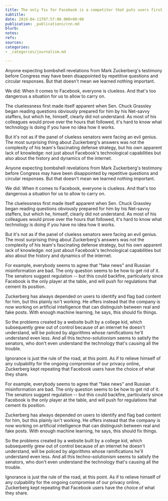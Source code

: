 ```yaml
---
title: The only fix for Facebook is a competitor that puts users first
subtitle: 
date: 2018-04-11T07:57:00.000+00:00
publication: _publications/cnn.md
blurb: 
notes: 
refs: 
sources: 
categories:
- _categories/journalism.md

---
```

Anyone expecting bombshell revelations from Mark Zuckerberg's testimony before Congress may have been disappointed by repetitive questions and circular responses. But that doesn't mean we learned nothing important.

We did: When it comes to Facebook, everyone is clueless. And that's too dangerous a situation for us to allow to carry on.

The cluelessness first made itself apparent when Sen. Chuck Grassley began reading questions obviously prepared for him by his Net-savvy staffers, but which he, himself, clearly did not understand. As most of his colleagues would prove over the hours that followed, it's hard to know what technology is doing if you have no idea how it works.

But it's not as if the panel of clueless senators were facing an evil genius. The most surprising thing about Zuckerberg's answers was not the complexity of his team's fascinating defense strategy, but his own apparent lack of knowledge: not just about Facebook's technological capabilities but also about the history and dynamics of the internet.

Anyone expecting bombshell revelations from Mark Zuckerberg's testimony before Congress may have been disappointed by repetitive questions and circular responses. But that doesn't mean we learned nothing important.

We did: When it comes to Facebook, everyone is clueless. And that's too dangerous a situation for us to allow to carry on.

The cluelessness first made itself apparent when Sen. Chuck Grassley began reading questions obviously prepared for him by his Net-savvy staffers, but which he, himself, clearly did not understand. As most of his colleagues would prove over the hours that followed, it's hard to know what technology is doing if you have no idea how it works.

But it's not as if the panel of clueless senators were facing an evil genius. The most surprising thing about Zuckerberg's answers was not the complexity of his team's fascinating defense strategy, but his own apparent lack of knowledge: not just about Facebook's technological capabilities but also about the history and dynamics of the internet.

For example, everybody seems to agree that "fake news" and Russian misinformation are bad. The only question seems to be how to get rid of it. The senators suggest regulation -- but this could backfire, particularly since Facebook is the only player at the table, and will push for regulations that cement its position.

Zuckerberg has always depended on users to identify and flag bad content for him, but this plainly isn't working. He offers instead that the company is now working on artificial intelligence that can distinguish between real and fake posts. With enough machine learning, he says, this should fix things.

So the problems created by a website built by a college kid, which subsequently grew out of control because of an internet he doesn't understand, will be policed by algorithms whose ramifications he'll understand even less. And all this techno-solutionism seems to satisfy the senators, who don't even understand the technology that's causing all the trouble.

Ignorance is just the rule of the road, at this point. As if to relieve himself of any culpability for the ongoing compromise of our privacy online, Zuckerberg kept repeating that Facebook users have the choice of what they share.

For example, everybody seems to agree that "fake news" and Russian misinformation are bad. The only question seems to be how to get rid of it. The senators suggest regulation -- but this could backfire, particularly since Facebook is the only player at the table, and will push for regulations that cement its position.

Zuckerberg has always depended on users to identify and flag bad content for him, but this plainly isn't working. He offers instead that the company is now working on artificial intelligence that can distinguish between real and fake posts. With enough machine learning, he says, this should fix things.

So the problems created by a website built by a college kid, which subsequently grew out of control because of an internet he doesn't understand, will be policed by algorithms whose ramifications he'll understand even less. And all this techno-solutionism seems to satisfy the senators, who don't even understand the technology that's causing all the trouble.

Ignorance is just the rule of the road, at this point. As if to relieve himself of any culpability for the ongoing compromise of our privacy online, Zuckerberg kept repeating that Facebook users have the choice of what they share.